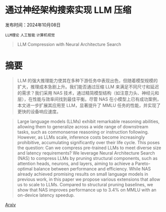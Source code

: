# 通过神经架构搜索实现 LLM 压缩

发布时间：2024年10月08日

`LLM理论` `人工智能` `计算机视觉`

> LLM Compression with Neural Architecture Search

# 摘要

> LLM 的强大推理能力使其在多种下游任务中表现出色，但随着模型规模的扩大，推理成本急剧上升。我们能否通过压缩 LLM 来满足不同尺寸和延迟的需求？我们采用 NAS 技术，通过精简模型结构（如注意力头、神经元和层），在性能与效率间找到最佳平衡。尽管 NAS 在小模型上已有成功案例，本文进一步扩展其应用至 LLM，显著提升了 MMLU 任务的性能，并实现了更快的设备响应速度。

> Large language models (LLMs) exhibit remarkable reasoning abilities, allowing them to generalize across a wide range of downstream tasks, such as commonsense reasoning or instruction following. However, as LLMs scale, inference costs become increasingly prohibitive, accumulating significantly over their life cycle. This poses the question: Can we compress pre-trained LLMs to meet diverse size and latency requirements? We leverage Neural Architecture Search (NAS) to compress LLMs by pruning structural components, such as attention heads, neurons, and layers, aiming to achieve a Pareto-optimal balance between performance and efficiency. While NAS already achieved promising results on small language models in previous work, in this paper we propose various extensions that allow us to scale to LLMs. Compared to structural pruning baselines, we show that NAS improves performance up to 3.4% on MMLU with an on-device latency speedup.

[Arxiv](https://arxiv.org/abs/2410.06479)